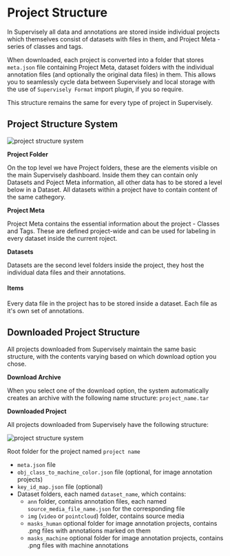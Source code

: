 # Project Structure

In Supervisely all data and annotations are stored inside individual projects which themselves consist of datasets with files in them, and Project Meta - series of classes and tags.

When downloaded, each project is converted into a folder that stores `meta.json` file containing Project Meta, dataset folders with the individual annotation files (and optionally the original data files) in them. This allows you to seamlessly cycle data between Supervisely and local storage with the use of `Supervisely Format` import plugin, if you so require.

This structure remains the same for every type of project in Supervisely.

## Project Structure System

![project structure system](../../.gitbook/assets/project\_structure.png)

**Project Folder**

On the top level we have Project folders, these are the elements visible on the main Supervisely dashboard. Inside them they can contain only Datasets and Poject Meta information, all other data has to be stored a level below in a Dataset. All datasets within a project have to contain content of the same cathegory.

**Project Meta**

Project Meta contains the essential information about the project - Classes and Tags. These are defined project-wide and can be used for labeling in every dataset inside the current roject.

**Datasets**

Datasets are the second level folders inside the project, they host the individual data files and their annotations.

#### **Items**

Every data file in the project has to be stored inside a dataset. Each file as it's own set of annotations.

## Downloaded Project Structure

All projects downloaded from Supervisely maintain the same basic structure, with the contents varying based on which download option you chose.

**Download Archive**

When you select one of the download option, the system automatically creates an archive with the following name structure: `project_name.tar`

**Downloaded Project**

All projects downloaded from Supervisely have the following structure:

![project structure system](../../.gitbook/assets/project\_structure.png)

Root folder for the project named `project name`

* `meta.json` file&#x20;
* `obj_class_to_machine_color.json` file (optional, for image annotation projects)
* `key_id_map.json` file (optional)
* Dataset folders, each named `dataset_name`, which contains:
  * `ann` folder,  contains annotation files, each named `source_media_file_name.json` for the corresponding file
  * `img` (`video` or `pointcloud`) folder, contains source media
  * `masks_human` optional folder for image annotation projects, contains .png files with annotations marked on them
  * `masks_machine` optional folder for image annotation projects, contains .png files with machine annotations
